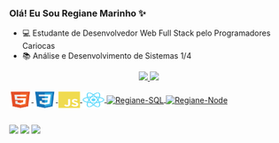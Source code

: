 ### Olá! Eu Sou Regiane Marinho ✨

- 💻 Estudante de Desenvolvedor Web Full Stack pelo Programadores Cariocas
- 📚 Análise e Desenvolvimento de Sistemas 1/4

<div align="center">
  <a href="https://https://github.com/regiane18">
  <img height="160em" src="https://github-readme-stats.vercel.app/api?username=regiane18&show_icons=true&theme=cobalt&include_all_commits=true&count_private=true"/>
  <img height="160em" src="https://github-readme-stats.vercel.app/api/top-langs/?username=regiane18&layout=compact&langs_count=7&theme=cobalt"/>
</div>

<div style="display: inline_block"><br>
  <img align="center" alt="Regiane -HTML" height="30" width="40" src="https://raw.githubusercontent.com/devicons/devicon/master/icons/html5/html5-original.svg">
  <img align="center" alt="Regiane-CSS" height="30" width="40" src="https://raw.githubusercontent.com/devicons/devicon/master/icons/css3/css3-original.svg">
  <img align="center" alt="Regiane-Js" height="30" width="40" src="https://raw.githubusercontent.com/devicons/devicon/master/icons/javascript/javascript-plain.svg">
  <img align="center" alt="Regiane-React" height="30" width="40" src="https://raw.githubusercontent.com/devicons/devicon/master/icons/react/react-original.svg">
  <img align="center" alt="Regiane-SQL" height="60" width="70" src="https://cdn.jsdelivr.net/gh/devicons/devicon/icons/mysql/mysql-original-wordmark.svg"/>
  <img align="center" alt="Regiane-Node" height="30" width="40" src="https://cdn.jsdelivr.net/gh/devicons/devicon/icons/nodejs/nodejs-original.svg" />         
  </div>
  
  ##
  
  <div>
  <a href="https://www.linkedin.com/in/regiane-marinho-9518b3252/" target="_blank"><img src="https://img.shields.io/badge/-LinkedIn-%230077B5?style=for-the-badge&logo=linkedin&logoColor=white" target="_blank"></a>
  <a href="https://www.instagram.com/regiimarinhoopazdasilva/" target="_blank"><img src="https://img.shields.io/badge/-Instagram-%23E4405F?style=for-the-badge&logo=instagram&logoColor=white" target="_blank"></a>
  <a href="regiane.miguel.noah@gmail.com" target="_blank"><img src="https://img.shields.io/badge/Gmail-D14836?style=for-the-badge&logo=gmail&logoColor=white" target="_blank"></a>
  </div>
